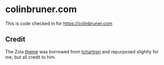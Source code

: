 # colinbruner.com

This is code checked in for https://colinbruner.com

## Credit

The Zola [theme](https://www.getzola.org/themes/blow/) was borrowed from [tchartron](https://github.com/tchartron) and repurposed slightly for me, but all credit to him.
